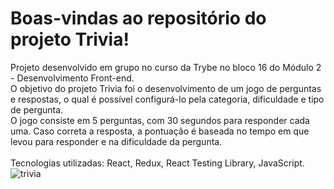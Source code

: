 # Boas-vindas ao repositório do projeto Trivia!

Projeto desenvolvido em grupo no curso da Trybe no bloco 16 do Módulo 2 - Desenvolvimento Front-end.<br>
O objetivo do projeto Trivia foi o desenvolvimento de um jogo de perguntas e respostas, o qual é possível configurá-lo pela categoria, dificuldade e tipo de pergunta.<br>
O jogo consiste em 5 perguntas, com 30 segundos para responder cada uma. Caso correta a resposta, a pontuação é baseada no tempo em que levou para responder e na dificuldade da pergunta.<br><br>
Tecnologias utilizadas: React, Redux, React Testing Library, JavaScript.<br>
![trivia](Trivia.gif)
